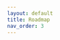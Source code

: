 ```yaml
---
layout: default
title: Roadmap
nav_order: 3
---
```


<div id="roadmap-app">
  <p class="updated" id="updated"></p>
  <div class="roadmap-grid" id="grid"></div>
  <p class="fallback" id="fallback" hidden>
    Can’t load the embedded roadmap right now.
    You can still view it on GitHub:
    <a href="https://github.com/users/YofiClemy/projects/1" target="_blank" rel="noopener">Public Project</a>.
  </p>
</div>

<style>
:root { --brand: #08413B; }
.roadmap-grid{display:grid;gap:1rem;grid-template-columns:repeat(auto-fit,minmax(260px,1fr))}
.col{border:1px solid #e5e7eb;border-radius:12px;padding:12px;background:#fff}
.col h2{margin:0 0 .5rem 0;font-size:1rem;display:flex;align-items:center;gap:.5rem}
.count{background:#eef2f7;border:1px solid #e5e7eb;border-radius:999px;padding:2px 8px;font-size:.75rem}
.card{border:1px solid #e5e7eb;border-radius:10px;padding:10px;margin:8px 0;background:#fff}
.card a{color:var(--brand);text-decoration:none}
.badge{font-size:.72rem;border:1px solid #e5e7eb;border-radius:999px;padding:2px 8px;margin-right:4px}
.updated{font-size:.85rem;opacity:.7;margin:0 0 10px 0}
@media (prefers-color-scheme: dark){
  .col,.card{background:#0b0f14;border-color:#1f2937}
  .count{background:#111827;border-color:#374151;color:#cbd5e1}
  .card a{color:#22b3a6}
}
</style>

<script>
(async () => {
  const grid = document.getElementById('grid');
  const updated = document.getElementById('updated');
  const fallback = document.getElementById('fallback');

  try {
    // IMPORTANT: relative_url handles your baseurl automatically
    const res = await fetch("{{ '/data/roadmap.json' | relative_url }}");
    if (!res.ok) throw new Error('HTTP ' + res.status);
    const { items = [], updatedAt, project } = await res.json();

    // Map your various status names into 4 public columns
    const columns = [
      { id: 'now',   title: 'Now / In progress', match: s => /in\s*progress|now/i.test(s) },
      { id: 'plan',  title: 'Planned',           match: s => /planned/i.test(s) },
      { id: 'review',title: 'Under review',      match: s => /under\s*review|backlog/i.test(s) },
      { id: 'done',  title: 'Done',              match: s => /done|completed|shipped/i.test(s) }
    ];
    const buckets = Object.fromEntries(columns.map(c => [c.id, []]));

    for (const it of items) {
      const s = (it.status || '').toLowerCase();
      const col = (columns.find(c => c.match(s)) || { id: 'review' }).id;
      buckets[col].push(it);
    }

    updated.textContent = `Updated ${new Date(updatedAt).toLocaleString()} • Source: ${project?.title ?? 'GitHub Project'}`;

    grid.innerHTML = columns.map(c => {
      const list = buckets[c.id];
      const cards = list.map(it => `
        <div class="card">
          <div><a href="${it.url || '#'}" target="_blank" rel="noopener">${it.title}</a></div>
          ${it.labels?.length ? `<div class="labels">${it.labels.map(l=>`<span class="badge">${l}</span>`).join('')}</div>` : ''}
          ${it.repo ? `<div class="meta" style="opacity:.7;font-size:.8rem;margin-top:4px;">${it.repo}</div>` : ''}
        </div>
      `).join('');
      return `
        <div class="col">
          <h2>${c.title} <span class="count">${list.length}</span></h2>
          ${cards || '<div style="opacity:.6">No items yet.</div>'}
        </div>
      `;
    }).join('');
  } catch (e) {
    console.error(e);
    fallback.hidden = false;
  }
})();
</script>
